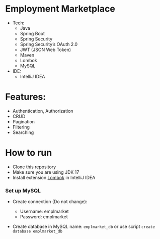 # Employment Marketplace

- Tech:
    - Java
    - Spring Boot
    - Spring Security
    - Spring Security’s OAuth 2.0
    - JWT (JSON Web Token)
    - Maven
    - Lombok
    - MySQL
- IDE:
    - IntelliJ IDEA

# Features:

- Authentication, Authorization
- CRUD
- Pagination
- Filtering
- Searching

# How to run

- Clone this repository
- Make sure you are using JDK 17
- Install extension [Lombok](https://projectlombok.org/) in IntelliJ IDEA


### Set up MySQL

- Create connection (Do not change):
    - Username: emplmarket
    - Password: emplmarket

- Create database in MySQL name: `emplmarket_db` or use script `create database emplmarket_db`

